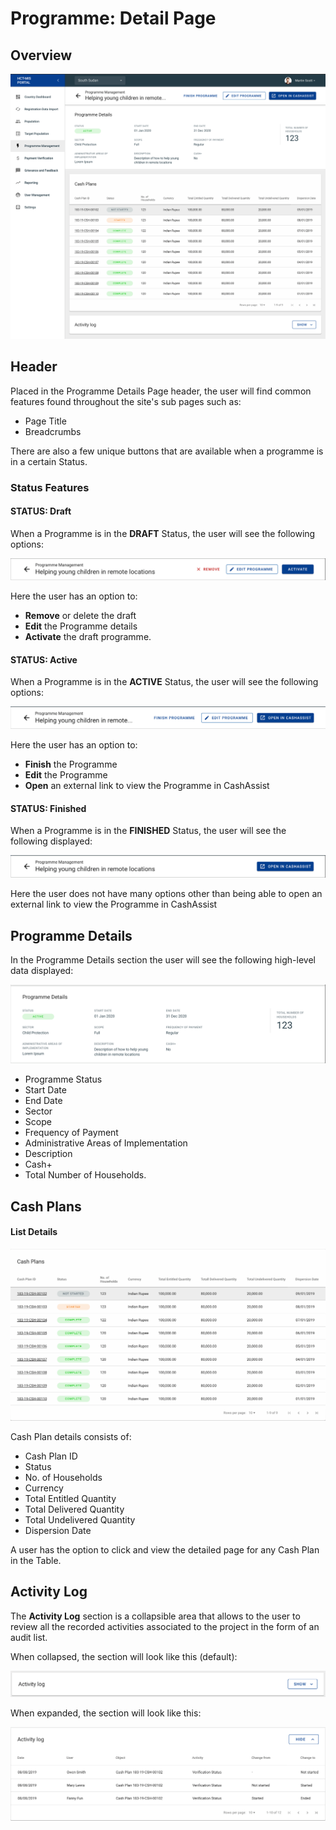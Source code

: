 # Programme: Detail Page

## Overview

![](../../../.gitbook/assets/image-2020-01-06-at-1.05.09-pm.png)

## Header

Placed in the Programme Details Page header, the user will find common features found throughout the site's sub pages such as:

* Page Title
* Breadcrumbs

There are also a few unique buttons that are available when a programme is in a certain Status.

### Status Features

#### STATUS: Draft

When a Programme is in the **DRAFT** Status, the user will see the following options:

![Header features for DRAFT Programme](../../../.gitbook/assets/image-2020-01-06-at-1.10.10-pm.png)

Here the user has an option to:

* **Remove** or delete the draft
* **Edit** the Programme details
* **Activate** the draft programme. 

#### 

#### STATUS: Active

When a Programme is in the **ACTIVE** Status, the user will see the following options:

![](../../../.gitbook/assets/image-2020-01-06-at-1.15.27-pm.png)

Here the user has an option to:

* **Finish** the Programme
* **Edit** the Programme
* **Open** an external link to view the Programme in CashAssist



#### STATUS: Finished

When a Programme is in the **FINISHED** Status, the user will see the following displayed:

![](../../../.gitbook/assets/image-2020-01-06-at-1.20.27-pm.png)

Here the user does not have many options other than being able to open an external link to view the Programme in CashAssist

## Programme Details

In the Programme Details section the user will see the following high-level data displayed:

![](../../../.gitbook/assets/image-2020-01-06-at-1.25.33-pm.png)

* Programme Status
* Start Date
* End Date
* Sector
* Scope
* Frequency of Payment
* Administrative Areas of Implementation
* Description
* Cash+
* Total Number of Households.

## Cash Plans

#### **List Details**

![](../../../.gitbook/assets/image-2020-01-06-at-1.46.34-pm.png)

Cash Plan details consists of:

* Cash Plan ID
* Status
* No. of Households
* Currency
* Total Entitled Quantity
* Total Delivered Quantity
* Total Undelivered Quantity
* Dispersion Date

A user has the option to click and view the detailed page for any Cash Plan in the Table.

## Activity Log

The **Activity Log** section is a collapsible area that allows to the user to review all the recorded activities associated to the project in the form of an audit list.

When collapsed, the section will look like this \(default\):

![](../../../.gitbook/assets/image-2020-01-06-at-1.53.17-pm.png)

When expanded, the section will look like this:

![](../../../.gitbook/assets/image-2020-01-06-at-1.51.42-pm.png)

